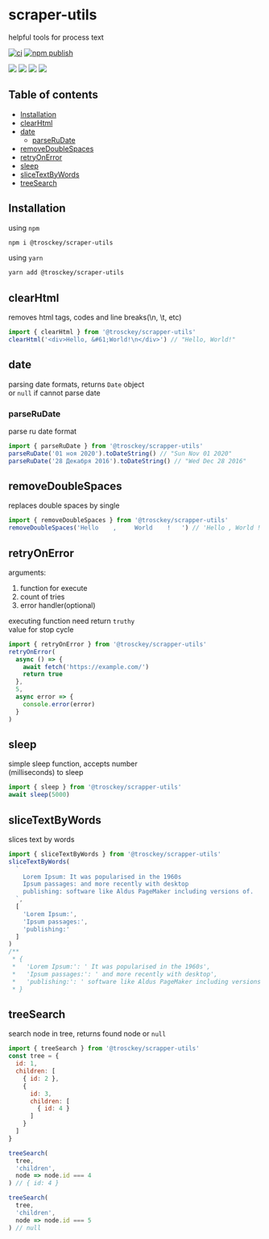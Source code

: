 # scraper-utils

helpful tools for process text

[![ci](https://github.com/trosck/scraper-utils/actions/workflows/ci.yml/badge.svg?branch=main)](https://github.com/trosck/scraper-utils/actions/workflows/ci.yml)
[![npm publish](https://github.com/trosck/scraper-utils/actions/workflows/npm-publish.yml/badge.svg)](https://github.com/trosck/scraper-utils/actions/workflows/npm-publish.yml)

![](https://img.shields.io/npm/v/@trosckey/scraper-utils.svg?logo=npm)
![](https://img.shields.io/github/languages/code-size/trosck/scraper-utils)
![](https://img.shields.io/npm/l/@trosckey/scraper-utils)
![](https://img.shields.io/github/last-commit/trosck/scraper-utils/main)


## Table of contents
- [Installation](#installation)
- [clearHtml](#clearhtml)
- [date](#date)
  - [parseRuDate](#parserudate)
- [removeDoubleSpaces](#removedoublespaces)
- [retryOnError](#retryonerror)
- [sleep](#sleep)
- [sliceTextByWords](#slicetextbywords)
- [treeSearch](#treesearch)

## Installation

using `npm`
```bash
npm i @trosckey/scraper-utils
```

using `yarn`
```bash
yarn add @trosckey/scraper-utils
```

## clearHtml
removes html tags, codes and line breaks(\n, \t, etc)
```javascript
import { clearHtml } from '@trosckey/scrapper-utils'
clearHtml('<div>Hello, &#61;World!\n</div>') // "Hello, World!"
```

## date
parsing date formats, returns `Date` object   
or `null` if cannot parse date   

### parseRuDate
parse ru date format
```javascript
import { parseRuDate } from '@trosckey/scrapper-utils'
parseRuDate('01 ноя 2020').toDateString() // "Sun Nov 01 2020"
parseRuDate('28 Декабря 2016').toDateString() // "Wed Dec 28 2016"
```

## removeDoubleSpaces
replaces double spaces by single
```javascript
import { removeDoubleSpaces } from '@trosckey/scrapper-utils'
removeDoubleSpaces('Hello    ,     World    !   ') // 'Hello , World ! '
```

## retryOnError
arguments:
1) function for execute
2) count of tries
3) error handler(optional)

executing function need return `truthy`   
value for stop cycle

```javascript
import { retryOnError } from '@trosckey/scrapper-utils'
retryOnError(
  async () => {
    await fetch('https://example.com/')
    return true
  },
  5,
  async error => {
    console.error(error)
  }
)
```

## sleep
simple sleep function, accepts number   
(milliseconds) to sleep
```javascript
import { sleep } from '@trosckey/scrapper-utils'
await sleep(5000)
```

## sliceTextByWords
slices text by words
```javascript
import { sliceTextByWords } from '@trosckey/scrapper-utils'
sliceTextByWords(
  `
    Lorem Ipsum: It was popularised in the 1960s
    Ipsum passages: and more recently with desktop
    publishing: software like Aldus PageMaker including versions of.
  `,
  [
    'Lorem Ipsum:',
    'Ipsum passages:',
    'publishing:'
  ]
)
/**
 * {
 *   'Lorem Ipsum:': ' It was popularised in the 1960s',
 *   'Ipsum passages:': ' and more recently with desktop',
 *   'publishing:': ' software like Aldus PageMaker including versions of.'
 * }
```

## treeSearch
search node in tree, returns found node or `null`
```javascript
import { treeSearch } from '@trosckey/scrapper-utils'
const tree = {
  id: 1,
  children: [
    { id: 2 },
    {
      id: 3,
      children: [
        { id: 4 }
      ]
    }
  ]
}

treeSearch(
  tree,
  'children',
  node => node.id === 4
) // { id: 4 }

treeSearch(
  tree,
  'children',
  node => node.id === 5
) // null
```

